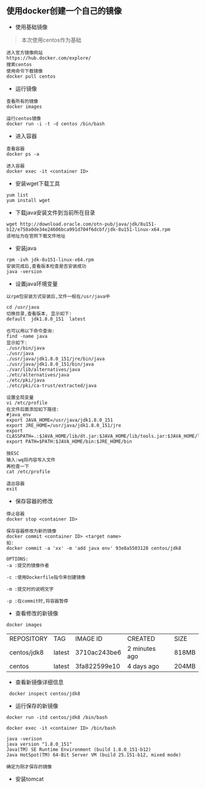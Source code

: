 ## 使用docker创建一个自己的镜像

* 使用基础镜像

> 本次使用centos作为基础

```
进入官方镜像网站
https://hub.docker.com/explore/
搜索centos
使用命令下载镜像
docker pull centos
```

* 运行镜像

```
查看所有的镜像
docker images

运行centos镜像
docker run -i -t -d centos /bin/bash
```

* 进入容器

```
查看容器
docker ps -a

进入容器
docker exec -it <container ID>
```

* 安装wget下载工具

```
yum list
yum install wget
```

* 下载java安装文件到当前所在目录

```
wget http://download.oracle.com/otn-pub/java/jdk/8u151-b12/e758a0de34e24606bca991d704f6dcbf/jdk-8u151-linux-x64.rpm
该地址为在官网下载文件地址
```

* 安装java

```
rpm -ivh jdk-8u151-linux-x64.rpm
安装完成后,查看版本检查是否安装成功
java -version
```

* 设置java环境变量

```
以rpm包安装方式安装后,文件一般在/usr/java中

cd /usr/java
切换目录,查看版本, 显示如下:
default  jdk1.8.0_151  latest

也可以用以下命令查询:
find -name java
显示如下:
./usr/bin/java
./usr/java
./usr/java/jdk1.8.0_151/jre/bin/java
./usr/java/jdk1.8.0_151/bin/java
./var/lib/alternatives/java
./etc/alternatives/java
./etc/pki/java
./etc/pki/ca-trust/extracted/java

设置全局变量
vi /etc/profile
在文件后面添加如下路径:
#java_env
export JAVA_HOME=/usr/java/jdk1.8.0_151
export JRE_HOME=/usr/java/jdk1.8.0_151/jre
export CLASSPATH=.:$JAVA_HOME/lib/dt.jar:$JAVA_HOME/lib/tools.jar:$JAVA_HOME/lib export PATH=$PATH:$JAVA_HOME/bin:$JRE_HOME/bin

按ESC
输入:wq将内容写入文件
再检查一下
cat /etc/profile

退出容器
exit
```

* 保存容器的修改

```
停止容器
docker stop <container ID>

保存容器修改为新的镜像
docker commit <container ID> <target name>
如:
docker commit -a 'xx' -m 'add java env' 93e8a5503128 centos/jdk8

OPTIONS:
-a :提交的镜像作者

-c :使用Dockerfile指令来创建镜像

-m :提交时的说明文字

-p :在commit时,将容器暂停
```

* 查看修改的新镜像

```
docker images
```

<table class="table table-bordered table-striped table-condensed">
	<tr>
		<td>REPOSITORY</td>
		<td>TAG</td>
		<td>IMAGE ID</td>
		<td>CREATED</td>
		<td>SIZE</td>
	</tr>
	<tr>
		<td>centos/jdk8</td>
		<td>latest</td>
		<td>3710ac243be6</td>
		<td>2 minutes ago</td>
		<td>818MB</td>
	</tr>
	<tr>
		<td>centos</td>
		<td>latest</td>
		<td>3fa822599e10</td>
		<td>4 days ago</td>
		<td>204MB</td>
	</tr>
</table>

* 查看新镜像详细信息

```
 docker inspect centos/jdk8
```

* 运行保存的新镜像

```
docker run -itd centos/jdk8 /bin/bash

docker exec -it <container ID> /bin/bash

java -verison
java version "1.8.0_151"
Java(TM) SE Runtime Environment (build 1.8.0_151-b12)
Java HotSpot(TM) 64-Bit Server VM (build 25.151-b12, mixed mode)

确定为刚才保存的镜像
```

* 安装tomcat

```

```